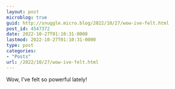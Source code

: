 ```yaml
---
layout: post
microblog: true
guid: http://snuggle.micro.blog/2022/10/27/wow-ive-felt.html
post_id: 4547372
date: 2022-10-27T01:10:31-0000
lastmod: 2022-10-27T01:10:31-0000
type: post
categories:
- "Posts"
url: /2022/10/27/wow-ive-felt.html
---
```

<p>Wow, I’ve felt so powerful lately!</p>
